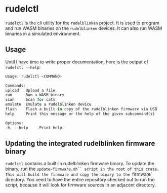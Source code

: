 <!-- cargo-rdme start -->

# rudelctl

`rudelctl` is the cli utility for the `rudelblinken` project. It is used to program and run WASM binaries on the `rudelblinken` devices. It can also run WASM binaries in a simulated environment.

## Usage

Until I have time to write proper documentation, here is the output of `rudelctl --help`:

```rust
Usage: rudelctl <COMMAND>

Commands:
upload   Upload a file
run      Run a WASM binary
scan     Scan for cats
emulate  Emulate a rudelblinken device
flash    Flash a built-in copy of the rudelblinken firmware via USB
help     Print this message or the help of the given subcommand(s)

Options:
-h, --help     Print help
```

## Updating the integrated rudelblinken firmware binary

`rudelctl` contains a built-in rudelblinken firmware binary. To update the binary, run the `update-firmware.sh`` script in the root of this crate. This will build the firmware and copy the binary to the `firmware` directory. You need to have the entire repository checked out to run the script, because it will look for firmware sources in an adjacent directory.

<!-- cargo-rdme end -->
